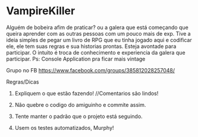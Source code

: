 # VampireKiller

Alguém de bobeira afim de praticar? ou a galera que está começando que queira aprender com as outras pessoas com um pouco mais de exp.
Tive a ideia simples de pegar um livro de RPG que eu tinha jogado aqui e codificar ele, ele tem suas regras e sua historias prontas.
Esteja avontade para participar.
O intuito é troca de conhecimento e experiencia da galera que participar.
Ps: Console Application pra ficar mais vintage

Grupo no FB
https://www.facebook.com/groups/385812028257048/

Regras/Dicas

1) Expliquem o que estão fazendo! //Comentarios são lindos!

2) Não quebre o codigo do amiguinho e commite assim.

3) Tente manter o padrão que o projeto está seguindo.

4) Usem os testes automatizados, Murphy! 

